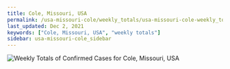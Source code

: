 ```yaml
---
title: Cole, Missouri, USA
permalink: /usa-missouri-cole/weekly_totals/usa-missouri-cole-weekly_totals.html
last_updated: Dec 2, 2021
keywords: ["Cole, Missouri, USA", "weekly totals"]
sidebar: usa-missouri-cole_sidebar
---
```


![Weekly Totals of Confirmed Cases for Cole, Missouri, USA](/covid_tracker/images/graphs/usa-missouri-cole-weekly_totals_graph.png)
